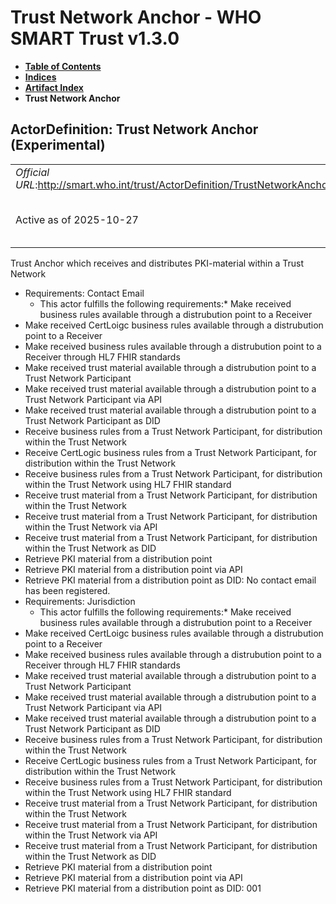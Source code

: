 # Trust Network Anchor - WHO SMART Trust v1.3.0

* [**Table of Contents**](toc.md)
* [**Indices**](indices.md)
* [**Artifact Index**](artifacts.md)
* **Trust Network Anchor**

## ActorDefinition: Trust Network Anchor (Experimental) 

| | |
| :--- | :--- |
| *Official URL*:http://smart.who.int/trust/ActorDefinition/TrustNetworkAnchor | *Version*:1.3.0 |
| Active as of 2025-10-27 | *Computable Name*:Trust Network Anchor |

 
Trust Anchor which receives and distributes PKI-material within a Trust Network 

* Requirements: Contact Email
  * This actor fulfills the following requirements:* Make received business rules available through a distrubution point to a Receiver
* Make received CertLoigc business rules available through a distrubution point to a Receiver
* Make received business rules available through a distrubution point to a Receiver through HL7 FHIR standards
* Make received trust material available through a distrubution point to a Trust Network Participant
* Make received trust material available through a distrubution point to a Trust Network Participant via API
* Make received trust material available through a distrubution point to a Trust Network Participant as DID
* Receive business rules from a Trust Network Participant, for distribution within the Trust Network
* Receive CertLogic business rules from a Trust Network Participant, for distribution within the Trust Network
* Receive business rules from a Trust Network Participant, for distribution within the Trust Network using HL7 FHIR standard
* Receive trust material from a Trust Network Participant, for distribution within the Trust Network
* Receive trust material from a Trust Network Participant, for distribution within the Trust Network via API
* Receive trust material from a Trust Network Participant, for distribution within the Trust Network as DID
* Retrieve PKI material from a distribution point
* Retrieve PKI material from a distribution point via API
* Retrieve PKI material from a distribution point as DID: No contact email has been registered.
* Requirements: Jurisdiction
  * This actor fulfills the following requirements:* Make received business rules available through a distrubution point to a Receiver
* Make received CertLoigc business rules available through a distrubution point to a Receiver
* Make received business rules available through a distrubution point to a Receiver through HL7 FHIR standards
* Make received trust material available through a distrubution point to a Trust Network Participant
* Make received trust material available through a distrubution point to a Trust Network Participant via API
* Make received trust material available through a distrubution point to a Trust Network Participant as DID
* Receive business rules from a Trust Network Participant, for distribution within the Trust Network
* Receive CertLogic business rules from a Trust Network Participant, for distribution within the Trust Network
* Receive business rules from a Trust Network Participant, for distribution within the Trust Network using HL7 FHIR standard
* Receive trust material from a Trust Network Participant, for distribution within the Trust Network
* Receive trust material from a Trust Network Participant, for distribution within the Trust Network via API
* Receive trust material from a Trust Network Participant, for distribution within the Trust Network as DID
* Retrieve PKI material from a distribution point
* Retrieve PKI material from a distribution point via API
* Retrieve PKI material from a distribution point as DID: 001

